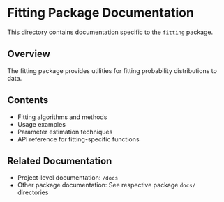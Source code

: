 # Fitting Package Documentation

This directory contains documentation specific to the `fitting` package.

## Overview

The fitting package provides utilities for fitting probability distributions to data.

## Contents

- Fitting algorithms and methods
- Usage examples
- Parameter estimation techniques
- API reference for fitting-specific functions

## Related Documentation

- Project-level documentation: `/docs`
- Other package documentation: See respective package `docs/` directories
